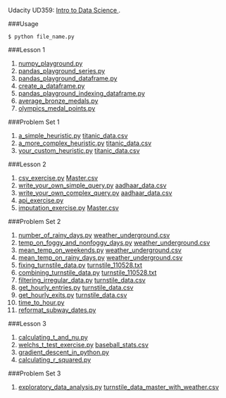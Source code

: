 Udacity UD359: [Intro to Data Science
](https://www.udacity.com/course/intro-to-data-science--ud359).

###Usage
```
$ python file_name.py
```

###Lesson 1
1. [numpy_playground.py](https://github.com/RahnX/Intro-to-Data-Science/blob/master/lesson_1/numpy_playground.py)
2. [pandas_playground_series.py](https://github.com/RahnX/Intro-to-Data-Science/blob/master/lesson_1/pandas_playground_series.py)
3. [pandas_playground_dataframe.py](https://github.com/RahnX/Intro-to-Data-Science/blob/master/lesson_1/pandas_playground_dataframe.py)
4. [create_a_dataframe.py](https://github.com/RahnX/Intro-to-Data-Science/blob/master/lesson_1/create_a_dataframe.py)
5. [pandas_playground_indexing_dataframe.py](https://github.com/RahnX/Intro-to-Data-Science/blob/master/lesson_1/pandas_playground_indexing_dataframe.py)
6. [average_bronze_medals.py](https://github.com/RahnX/Intro-to-Data-Science/blob/master/lesson_1/average_bronze_medals.py)
7. [olympics_medal_points.py](https://github.com/RahnX/Intro-to-Data-Science/blob/master/lesson_1/olympics_medal_points.py)

###Problem Set 1
1. [a_simple_heuristic.py](https://github.com/RahnX/Intro-to-Data-Science/blob/master/problem_set_1/a_simple_heuristic.py) [titanic_data.csv](https://github.com/RahnX/Intro-to-Data-Science/blob/master/problem_set_1/titanic_data.csv)
2. [a_more_complex_heuristic.py](https://github.com/RahnX/Intro-to-Data-Science/blob/master/problem_set_1/a_more_complex_heuristic.py) [titanic_data.csv](https://github.com/RahnX/Intro-to-Data-Science/blob/master/problem_set_1/titanic_data.csv)
3. [your_custom_heuristic.py](https://github.com/RahnX/Intro-to-Data-Science/blob/master/problem_set_1/your_custom_heuristic.py) [titanic_data.csv](https://github.com/RahnX/Intro-to-Data-Science/blob/master/problem_set_1/titanic_data.csv)

###Lesson 2
1. [csv_exercise.py](https://github.com/RahnX/Intro-to-Data-Science/blob/master/lesson_2/csv_exercise.py) [Master.csv](https://github.com/RahnX/Intro-to-Data-Science/blob/master/lesson_2/Master.csv)
2. [write_your_own_simple_query.py](https://github.com/RahnX/Intro-to-Data-Science/blob/master/lesson_2/write_your_own_simple_query.py) [aadhaar_data.csv](https://github.com/RahnX/Intro-to-Data-Science/blob/master/lesson_2/aadhaar_data.csv)
3. [write_your_own_complex_query.py](https://github.com/RahnX/Intro-to-Data-Science/blob/master/lesson_2/write_your_own_complex_query.py) [aadhaar_data.csv](https://github.com/RahnX/Intro-to-Data-Science/blob/master/lesson_2/aadhaar_data.csv)
4. [api_exercise.py](https://github.com/RahnX/Intro-to-Data-Science/blob/master/lesson_2/api_exercise.py) 
5. [imputation_exercise.py](https://github.com/RahnX/Intro-to-Data-Science/blob/master/lesson_2/imputation_exercise.py) [Master.csv](https://github.com/RahnX/Intro-to-Data-Science/blob/master/lesson_2/Master.csv)

###Problem Set 2
1. [number_of_rainy_days.py](https://github.com/RahnX/Intro-to-Data-Science/blob/master/problem_set_2/number_of_rainy_days.py) [weather_underground.csv](https://github.com/RahnX/Intro-to-Data-Science/blob/master/problem_set_2/weather_underground.csv)
2. [temp_on_foggy_and_nonfoggy_days.py](https://github.com/RahnX/Intro-to-Data-Science/blob/master/problem_set_2/temp_on_foggy_and_nonfoggy_days.py) [weather_underground.csv](https://github.com/RahnX/Intro-to-Data-Science/blob/master/problem_set_2/weather_underground.csv)
3. [mean_temp_on_weekends.py](https://github.com/RahnX/Intro-to-Data-Science/blob/master/problem_set_2/mean_temp_on_weekends.py) [weather_underground.csv](https://github.com/RahnX/Intro-to-Data-Science/blob/master/problem_set_2/weather_underground.csv)
4. [mean_temp_on_rainy_days.py](https://github.com/RahnX/Intro-to-Data-Science/blob/master/problem_set_2/mean_temp_on_rainy_days.py) [weather_underground.csv](https://github.com/RahnX/Intro-to-Data-Science/blob/master/problem_set_2/weather_underground.csv)
5. [fixing_turnstile_data.py](https://github.com/RahnX/Intro-to-Data-Science/blob/master/problem_set_2/fixing_turnstile_data.py) [turnstile_110528.txt](https://github.com/RahnX/Intro-to-Data-Science/blob/master/problem_set_2/turnstile_110528.txt)
6. [combining_turnstile_data.py](https://github.com/RahnX/Intro-to-Data-Science/blob/master/problem_set_2/combining_turnstile_data.py) [turnstile_110528.txt](https://github.com/RahnX/Intro-to-Data-Science/blob/master/problem_set_2/turnstile_110528.txt)
7. [filtering_irregular_data.py](https://github.com/RahnX/Intro-to-Data-Science/blob/master/problem_set_2/filtering_irregular_data.py) [turnstile_data.csv](https://github.com/RahnX/Intro-to-Data-Science/blob/master/problem_set_2/turnstile_data.csv)
8. [get_hourly_entries.py](https://github.com/RahnX/Intro-to-Data-Science/blob/master/problem_set_2/get_hourly_entries.py) [turnstile_data.csv](https://github.com/RahnX/Intro-to-Data-Science/blob/master/problem_set_2/turnstile_data.csv)
9. [get_hourly_exits.py](https://github.com/RahnX/Intro-to-Data-Science/blob/master/problem_set_2/get_hourly_exits.py) [turnstile_data.csv](https://github.com/RahnX/Intro-to-Data-Science/blob/master/problem_set_2/turnstile_data.csv)
10. [time_to_hour.py](https://github.com/RahnX/Intro-to-Data-Science/blob/master/problem_set_2/time_to_hour.py)
11. [reformat_subway_dates.py](https://github.com/RahnX/Intro-to-Data-Science/blob/master/problem_set_2/reformat_subway_dates.py)

###Lesson 3
1. [calculating_t_and_nu.py](https://github.com/RahnX/Intro-to-Data-Science/blob/master/lesson_3/calculating_t_and_nu.py)
2. [welchs_t_test_exercise.py](https://github.com/RahnX/Intro-to-Data-Science/blob/master/lesson_3/welchs_t_test_exercise.py) [baseball_stats.csv](https://github.com/RahnX/Intro-to-Data-Science/blob/master/lesson_3/baseball_stats.csv)
3. [gradient_descent_in_python.py](https://github.com/RahnX/Intro-to-Data-Science/blob/master/lesson_3/gradient_descent_in_python.py)
4. [calculating_r_squared.py](https://github.com/RahnX/Intro-to-Data-Science/blob/master/lesson_3/calculating_r_squared.py)

###Problem Set 3
1. [exploratory_data_analysis.py](https://github.com/RahnX/Intro-to-Data-Science/blob/master/problem_set_3/exploratory_data_analysis.py) [turnstile_data_master_with_weather.csv](https://github.com/RahnX/Intro-to-Data-Science/blob/master/problem_set_3/turnstile_data_master_with_weather.csv)